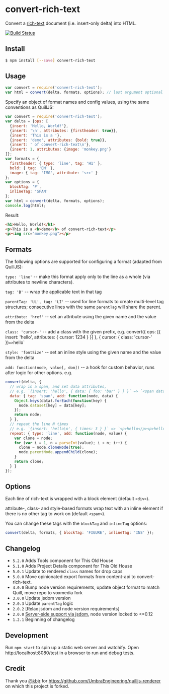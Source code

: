 # convert-rich-text

Convert a [rich-text](https://github.com/ottypes/rich-text) document (i.e. insert-only delta) into HTML.

[![Build Status](https://travis-ci.org/thomsbg/convert-rich-text.svg?branch=master)](https://travis-ci.org/thomsbg/convert-rich-text)

## Install

```bash
$ npm install [--save] convert-rich-text
```

## Usage

```javascript
var convert = require('convert-rich-text');
var html = convert(delta, formats, options); // last argument optional
```

Specify an object of format names and config values, using the same conventions
as QuillJS:

```javascript
var convert = require('convert-rich-text');
var delta = {ops: [
  {insert: 'Hello, World!'},
  {insert: '\n', attributes: {firstheader: true}},
  {insert: 'This is a '},
  {insert: 'demo', attributes: {bold: true}},
  {insert: ' of convert-rich-text\n'},
  {insert: 1, attributes: {image: 'monkey.png'}
]};
var formats = {
  firstheader: { type: 'line', tag: 'H1' },
  bold: { tag: 'EM' },
  image: { tag: 'IMG', attribute: 'src' }
};
var options = {
  blockTag: 'P',
  inlineTag: 'SPAN'
};
var html = convert(delta, formats, options);
console.log(html);
```

Result:

```html
<h1>Hello, World!</h1>
<p>This is a <b>demo</b> of convert-rich-text</p>
<p><img src="monkey.png"></p>
```

## Formats

The following options are supported for configuring a format (adapted from QuillJS):

`type: 'line'` -- make this format apply only to the line as a whole (via attributes to newline characters).

`tag: 'B'` -- wrap the applicable text in that tag

`parentTag: 'UL', tag: 'LI'` -- used for line formats to create multi-level tag structures; consecutive lines with the same `parentTag` will share the parent.

`attribute: 'href'` -- set an attribute using the given name and the value from the delta

`class: 'cursor-'` -- add a class with the given prefix, e.g. convert({ ops: [{ insert: 'hello', attributes: { cursor: 1234 } }] }, { cursor: { class: 'cursor-' })` => `<span class="cursor-1234">hello</span>`

`style: 'fontSize'` -- set an inline style using the given name and the value from the delta

`add: function(node, value[, dom])` -- a hook for custom behavior, runs after logic for other options. e.g.

```javascript
convert(delta, {
  // wrap in a span, and set data attributes,
  // e.g. `{insert: 'hello', { data: { foo: 'bar' } } }` => `<span data-foo="bar">hello</span>`
  data: { tag: 'span', add: function(node, data) {
    Object.keys(data).forEach(function(key) {
      node.dataset[key] = data[key];
    });
    return node;
  } },
  // repeat the line N times
  // e.g. `{insert: 'hello\n', { times: 3 } }` => `<p>hello</p><p>hello</p><p>hello</p>`
  repeat: { type: 'line', add: function(node, value) {
    var clone = node;
    for (var i = 1, n = parseInt(value); i < n; i++) {
      clone = node.cloneNode(true);
      node.parentNode.appendChild(clone);
    }
    return clone;
  } }
});
```

## Options

Each line of rich-text is wrapped with a block element (default `<div>`).

attribute-, class- and style-based formats wrap text with an inline element if there is no other tag to work on (default `<span>`).

You can change these tags with the `blockTag` and `inlineTag` options:

```javascript
convert(delta, formats, { blockTag: 'FIGURE', inlineTag: 'INS' });
```

## Changelog

- `5.2.0` Adds Tools component for This Old House
- `5.1.0` Adds Project Details component for This Old House
- `5.0.1` Update to rendered `class` names for drop caps
- `5.0.0` Move opinionated export formats from content-api to convert-rich-text.
- `4.0.0` Bump node version requirements, update object format to match Quill, move repo to voxmedia fork
- `3.0.0` Update jsdom version
- `2.0.3` Update `parentTag` logic
- `2.0.2` [Relax jsdom and node version requirements]
- `2.0.0` [Server-side support via jsdom](https://github.com/thomsbg/convert-rich-text/pull/2), node version locked to <=0.12
- `1.2.1` Beginning of changelog

## Development

Run `npm start` to spin up a static web server and watchify.
Open http://localhost:8080/test in a browser to run and debug tests.

## Credit

Thank you [@kbjr](https://github.com/kbjr) for https://github.com/UmbraEngineering/quilljs-renderer on which this project is forked.
